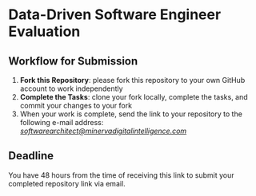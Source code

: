 # Data-Driven Software Engineer Evaluation

## Workflow for Submission

1. **Fork this Repository**: please fork this repository to your own GitHub account to work independently
2. **Complete the Tasks**: clone your fork locally, complete the tasks, and commit your changes to your fork
3. When your work is complete, send the link to your repository to the following e-mail address: *softwarearchitect@minervadigitalintelligence.com*

## Deadline 

You have 48 hours from the time of receiving this link to submit your completed repository link via email.

